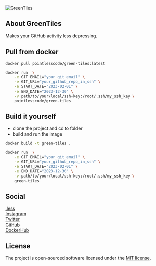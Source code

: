 ![GreenTiles](https://github.com/user-attachments/assets/7cbe1060-fddf-4ee2-a192-c246263e90aa)

## About GreenTiles

Makes your GitHub activity less depressing.

## Pull from docker

```bash
docker pull pointlesscode/green-tiles:latest

docker run  \
    -e GIT_EMAIL="your_git_email" \
    -e GIT_URL="your_github_repo_in_ssh" \
    -e START_DATE="2023-02-01" \
    -e END_DATE="2023-12-30" \
    -v path/to/your/local/ssh-key:/root/.ssh/my_ssh_key \
    pointlesscode/green-tiles
```

## Build it yourself
- clone the project and cd to folder
- build and run the image
```bash
docker build -t green-tiles .

docker run  \
    -e GIT_EMAIL="your_git_email" \
    -e GIT_URL="your_github_repo_in_ssh" \
    -e START_DATE="2023-02-01" \
    -e END_DATE="2023-12-30" \
    -v path/to/your/local/ssh-key:/root/.ssh/my_ssh_key \
    green-tiles 
```

## Social

<a href="https://pointlesscode.dev/">.less</a><br>
<a href="https://www.instagram.com/pointlesscode">Instagram</a><br>
<a href="https://x.com/pointlessCodes">Twitter</a><br>
<a href="https://github.com/pointless-code">GitHub</a><br>
<a href="https://hub.docker.com/u/pointlesscode">DockerHub</a>

## License

The project is open-sourced software licensed under the [MIT license](https://opensource.org/licenses/MIT).
